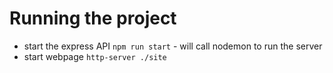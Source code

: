 # Running the project

* start the express API `npm run start` - will call nodemon to run the server
* start webpage `http-server ./site`